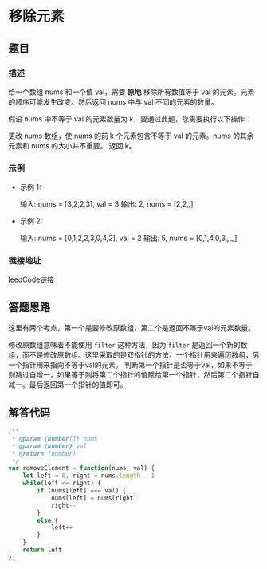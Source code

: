# 移除元素

## 题目

### 描述
给一个数组 nums 和一个值 val，需要 **原地** 移除所有数值等于 val 的元素。元素的顺序可能发生改变。然后返回 nums 中与 val 不同的元素的数量。

假设 nums 中不等于 val 的元素数量为 k，要通过此题，您需要执行以下操作：

更改 nums 数组，使 nums 的前 k 个元素包含不等于 val 的元素。nums 的其余元素和 nums 的大小并不重要。
返回 k。

### 示例

- 示例 1:

    输入: nums = [3,2,2,3], val = 3
    输出: 2, nums = [2,2,_,_]
- 示例 2:

    输入: nums = [0,1,2,2,3,0,4,2], val = 2
    输出: 5, nums = [0,1,4,0,3,_,_,_]

### 链接地址

[leedCode链接](https://leetcode.cn/problems/remove-element/description/?envType=study-plan-v2&envId=top-interview-150)

## 答题思路

这里有两个考点，第一个是要修改原数组，第二个是返回不等于val的元素数量。

修改原数组意味着不能使用 `filter` 这种方法，因为 `filter` 是返回一个新的数组，而不是修改原数组。这里采取的是双指针的方法，一个指针用来遍历数组，另一个指针用来指向不等于val的元素。
判断第一个指针是否等于val，如果不等于则跳过自增一，如果等于则将第二个指针的值赋给第一个指针，然后第二个指针自减一。最后返回第一个指针的值即可。

## 解答代码
```js
/**
 * @param {number[]} nums
 * @param {number} val
 * @return {number}
 */
var removeElement = function(nums, val) {
    let left = 0, right = nums.length - 1
    while(left <= right) {
        if (nums[left] === val) {
            nums[left] = nums[right]
            right--
        }
        else {
            left++
        }
    }
    return left
};
```